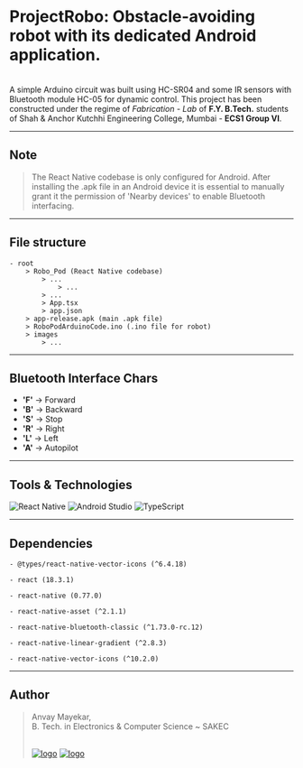 # ProjectRobo: Obstacle-avoiding robot with its dedicated Android application.
\
A simple Arduino circuit was built using HC-SR04 and some IR sensors with Bluetooth module HC-05 for dynamic control.
This project has been constructed under the regime of _Fabrication - Lab_ of **F.Y. B.Tech.** students of Shah & Anchor Kutchhi Engineering College, Mumbai - **ECS1 Group VI**.


---

## Note

> The React Native codebase is only configured for Android.
> After installing the .apk file in an Android device it is essential to manually grant it the permission of 'Nearby devices' to enable Bluetooth interfacing.

---

## File structure

    - root
        > Robo_Pod (React Native codebase)
            > ...
                > ...
            > ...
            > App.tsx
            > app.json
        > app-release.apk (main .apk file)
        > RoboPodArduinoCode.ino (.ino file for robot)
        > images
            > ...

---

## Bluetooth Interface Chars

- **'F'** -> Forward
- **'B'** -> Backward
- **'S'** -> Stop
- **'R'** -> Right
- **'L'** -> Left
- **'A'** -> Autopilot

---

## Tools & Technologies

![React Native](https://img.shields.io/badge/react_native-%2320232a.svg?style=for-the-badge&logo=react&logoColor=%2361DAFB) ![Android Studio](https://img.shields.io/badge/android%20studio-346ac1?style=for-the-badge&logo=android%20studio&logoColor=white) ![TypeScript](https://img.shields.io/badge/typescript-%23007ACC.svg?style=for-the-badge&logo=typescript&logoColor=white)
&nbsp;

---

## Dependencies

    - @types/react-native-vector-icons (^6.4.18)

    - react (18.3.1)

    - react-native (0.77.0)

    - react-native-asset (^2.1.1)

    - react-native-bluetooth-classic (^1.73.0-rc.12)

    - react-native-linear-gradient (^2.8.3)

    - react-native-vector-icons (^10.2.0)

---

## Author

> Anvay Mayekar,\
> B. Tech. in Electronics & Computer Science ~ SAKEC\
> &nbsp;
>
> [![logo](https://img.shields.io/badge/GitHub-181717.svg?style=for-the-badge&logo=GitHub&logoColor=white)](https://www.github.com/anvaymayekar) [![logo](https://img.shields.io/badge/LinkedIn-0A66C2.svg?style=for-the-badge&logo=LinkedIn&logoColor=white)](https://in.linkedin.com/in/anvaymayekar)
